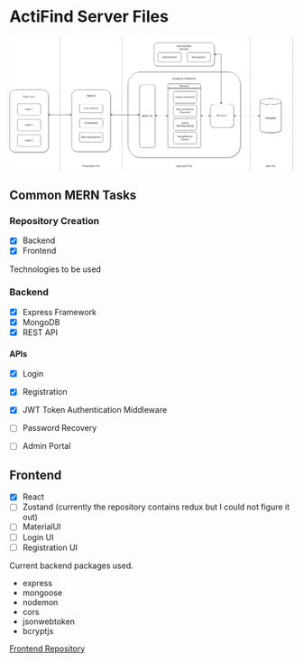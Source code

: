# ActiFind Server Files

![](SoftwareArchitecture.png)

## Common MERN Tasks

### Repository Creation
- [x] Backend
- [x] Frontend

Technologies to be used

### Backend

- [x] Express Framework
- [x] MongoDB 
- [x] REST API

#### APIs
- [x] Login
- [x] Registration
- [x] JWT Token Authentication Middleware
- [ ] Password Recovery
- [ ] Admin Portal


## Frontend 

- [x] React
- [ ] Zustand (currently the repository contains redux but I could not figure it out)
- [ ] MaterialUI
- [ ] Login UI
- [ ] Registration UI

Current backend packages used.

- express
- mongoose
- nodemon
- cors
- jsonwebtoken
- bcryptjs

[Frontend Repository](https://github.com/Asential/actiFind-frontend)
